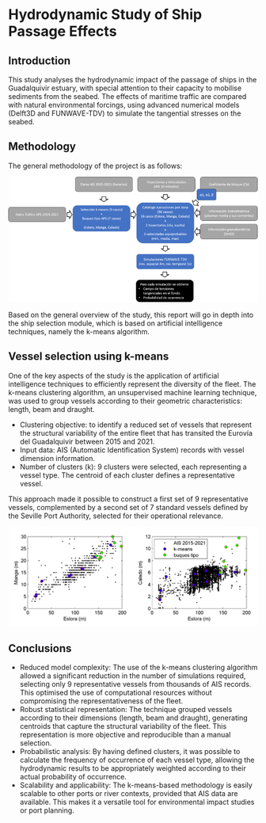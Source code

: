 # Hydrodynamic Study of Ship Passage Effects

## Introduction

This study analyses the hydrodynamic impact of the passage of ships in the Guadalquivir estuary, with special attention to their capacity to mobilise sediments from the seabed. The effects of maritime traffic are compared with natural environmental forcings, using advanced numerical models (Delft3D and FUNWAVE-TDV) to simulate the tangential stresses on the seabed.

## Methodology

The general methodology of the project is as follows:

![Diagram of the general methodology for obtaining the tangential stress on the bottom due to the passage of the fleet of ships in the Eurovía del Guadalquivir.](../_static/images/guadalquivir_methodolody.png)

Based on the general overview of the study, this report will go in depth into the ship selection module, which is based on artificial intelligence techniques, namely the k-means algorithm.

## Vessel selection using k-means

One of the key aspects of the study is the application of artificial intelligence techniques to efficiently represent the diversity of the fleet. The k-means clustering algorithm, an unsupervised machine learning technique, was used to group vessels according to their geometric characteristics: length, beam and draught.

* Clustering objective: to identify a reduced set of vessels that represent the structural variability of the entire fleet that has transited the Eurovía del Guadalquivir between 2015 and 2021.
* Input data: AIS (Automatic Identification System) records with vessel dimension information.
* Number of clusters (k): 9 clusters were selected, each representing a vessel type. The centroid of each cluster defines a representative vessel.

This approach made it possible to construct a first set of 9 representative vessels, complemented by a second set of 7 standard vessels defined by the Seville Port Authority, selected for their operational relevance.

![Distribution of the length, beam and draught of the selected vessels over the AIS 2015-2021 ship sample (in black). In blue, the vessels selected using the k-means technique. In green, the type vessels defined by APS.](../_static/images/gudalquivir_results.png)

## Conclusions

* Reduced model complexity:
The use of the k-means clustering algorithm allowed a significant reduction in the number of simulations required, selecting only 9 representative vessels from thousands of AIS records. This optimised the use of computational resources without compromising the representativeness of the fleet.
* Robust statistical representation:
The technique grouped vessels according to their dimensions (length, beam and draught), generating centroids that capture the structural variability of the fleet. This representation is more objective and reproducible than a manual selection.
* Probabilistic analysis:
By having defined clusters, it was possible to calculate the frequency of occurrence of each vessel type, allowing the hydrodynamic results to be appropriately weighted according to their actual probability of occurrence.
* Scalability and applicability:
The k-means-based methodology is easily scalable to other ports or river contexts, provided that AIS data are available. This makes it a versatile tool for environmental impact studies or port planning.


